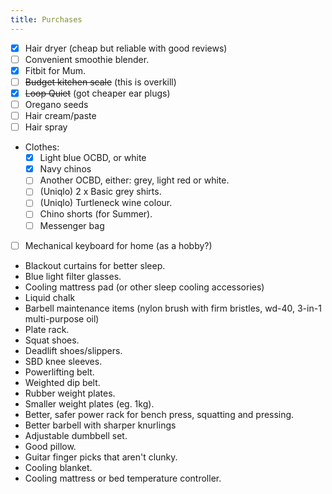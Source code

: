 ```yaml
---
title: Purchases
---
```


- [x] Hair dryer (cheap but reliable with good reviews)
- [ ] Convenient smoothie blender.
- [x] Fitbit for Mum.
- [ ] ~~Budget kitchen scale~~ (this is overkill)
- [x] ~~Loop Quiet~~ (got cheaper ear plugs)
- [ ] Oregano seeds
- [ ] Hair cream/paste
- [ ] Hair spray
- Clothes:
    - [x] Light blue OCBD, or white
    - [x] Navy chinos
    - [ ] Another OCBD, either: grey, light red or white.
    - [ ] (Uniqlo) 2 x Basic grey shirts.
    - [ ] (Uniqlo) Turtleneck wine colour.
    - [ ] Chino shorts (for Summer).
    - [ ] Messenger bag
- [ ] Mechanical keyboard for home (as a hobby?)
- Blackout curtains for better sleep.
- Blue light filter glasses.
- Cooling mattress pad (or other sleep cooling accessories)
- Liquid chalk
- Barbell maintenance items (nylon brush with firm bristles, wd-40, 3-in-1 multi-purpose oil)
- Plate rack.
- Squat shoes.
- Deadlift shoes/slippers.
- SBD knee sleeves.
- Powerlifting belt.
- Weighted dip belt.
- Rubber weight plates.
- Smaller weight plates (eg. 1kg).
- Better, safer power rack for bench press, squatting and pressing.
- Better barbell with sharper knurlings
- Adjustable dumbbell set.
- Good pillow.
- Guitar finger picks that aren't clunky.
- Cooling blanket.
- Cooling mattress or bed temperature controller.
